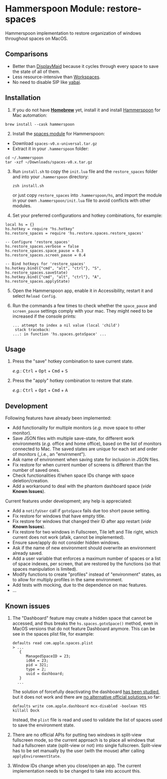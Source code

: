 # Hammerspoon Module: restore-spaces

Hammerspoon implementation to restore organization of windows throughout
spaces on MacOS.

## Comparisons

- Better than [DisplayMaid](https://funk-isoft.com/display-maid.html) because
  it cycles through every space to save the state of all of them.
- Less resource-intensive than [Workspaces](https://www.apptorium.com/workspaces).
- No need to disable SIP like [yabai](https://github.com/koekeishiya/yabai).

## Installation

1. If you do not have [**Homebrew**](https://brew.sh) yet, install it and
   install [Hammerspoon](https://www.hammerspoon.org) for Mac automation:

```
brew install --cask hammerspoon
```

2. Install the [spaces module](https://github.com/asmagill/hs._asm.spaces)
   for Hammerspoon:

- Download `spaces-v0.x-universal.tar.gz`
- Extract it in your `.hammerspoon` folder:

```
cd ~/.hammerspoon
tar -xzf ~/Downloads/spaces-v0.x.tar.gz
```

3. Run `install.sh` to copy the `init.lua` file and the `restore_spaces` folder
   and into your `.hammerspoon` directory:

   ```
   zsh install.sh
   ```

   or just copy `restore_spaces` into `.hammerspoon/hs`, and import the module
   in your own `.hammerspoon/init.lua` file to avoid conflicts with other
   modules.

4. Set your preferred configurations and hotkey combinations, for example:

```
local hs = {}
hs.hotkey = require "hs.hotkey"
hs.restore_spaces = require 'hs.restore.spaces.restore_spaces'

-- Configure 'restore_spaces'
hs.restore_spaces.verbose = false
hs.restore_spaces.space_pause = 0.3
hs.restore_spaces.screen_pause = 0.4

-- Bind hotkeys for 'restore_spaces'
hs.hotkey.bind({"cmd", "alt", "ctrl"}, "S", hs.restore_spaces.saveState)
hs.hotkey.bind({"cmd", "alt", "ctrl"}, "A", hs.restore_spaces.applyState)
```

5. Open the Hammerspoon app, enable it in Accessibility, restart it and select
   `Reload Config`.

6. Run the commands a few times to check whether the `space_pause` and
   `screen_pause` settings comply with your mac. They might need to be
   increased if the console prints:
   ```
   ... attempt to index a nil value (local 'child')
    stack traceback:
   ...: in function 'hs.spaces.gotoSpace' ...
   ```

## Usage

1. Press the "save" hotkey combination to save current state.

   _e.g._: <kbd>Ctrl</kbd> + <kbd>Opt</kbd> + <kbd>Cmd</kbd> + <kbd>S</kbd>

1. Press the "apply" hotkey combination to restore that state.

   _e.g._: <kbd>Ctrl</kbd> + <kbd>Opt</kbd> + <kbd>Cmd</kbd> + <kbd>A</kbd>

## Development

Following features have already been implemented:

- Add functionality for multiple monitors (_e.g._ move space to other monitor).
- Save JSON files with multiple save-state, for different work environments
  (_e.g._ office and home office), based on the list of monitors connected to
  Mac. The saved states are unique for each set and order of monitors (\_i.e.,
  an "envirnment").
- Ask name of environment when saving state for inclusion in JSON files.
- Fix restore for when current number of screens is different than the number
  of saved ones.
- Check functionalities if/when space IDs change with space deletion/creation.
- Add a workaround to deal with the phantom dashboard space (_vide_ **Known
  Issues**).

Current features under development; any help is appreciated:

- Add a `notifyUser` call if `gotoSpace` fails due too short pause setting.
- Fix restore for windows that have empty title.
- Fix restore for windows that changed their ID after app restart (_vide_
  **Known Issues**).
- Fix restore for two windows in Fullscreen, Tile left and Tile right, which
  current does not work (afaik, cannot be implemented).
- Ensure save/apply do not consider hidden windows.
- Ask if the name of new environment should overwrite an environment already
  saved.
- Add a user variable that enforces a maximum number of spaces or a list of
  space indexes, per screen, that are restored by the functions (so that spaces
  manipulation is limited).
- Modify functions to create "profiles" instead of "environment" states, as
  to allow for multiply profiles in the same environment.
- Add tests with mocking, due to the dependence on mac features.
- ...

## Known issues

1. The "Dashboard" feature may create a hidden space that cannot be accessed,
   and thus breaks the `hs.spaces.gotoSpace()` method, even in MacOS versions
   that do not feature Dashboard anymore. This can be see in the spaces plist
   file, for example:

   ```
   defaults read com.apple.spaces.plist
   > ...
      {
         ManagedSpaceID = 23;
         id64 = 23;
         pid = 321;
         type = 2;
         uuid = dashboard;
      }
     ...
   ```

   The solution of forcefully deactivating the dashboard [has been
   studied](https://discussions.apple.com/thread/255600670), but it does
   not work and there are [no alternative official solutions
   ](https://forums.developer.apple.com/forums/thread/751143) so far:

   ```
   defaults write com.apple.dashboard mcx-disabled -boolean YES
   killall Dock
   ```

   Instead, the `plist` file is read and used to validate the list of spaces
   used to save the environment state.

1. There are no official APIs for putting two windows in split-view fullscreen
   mode, so the current approach is to place all windows that had a fullscreen
   state (split-view or not) into single fullscreen. Split-view has to be set
   manually by the user (with the mouse) after calling `applyEnvironmentState`.

1. Window IDs change when you close/open an app. The current implementation
   needs to be changed to take into account this.
